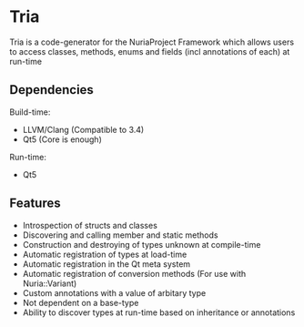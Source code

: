 Tria
====

Tria is a code-generator for the NuriaProject Framework which allows users to
access classes, methods, enums and fields (incl annotations of each) at run-time

Dependencies
------------

Build-time:
- LLVM/Clang (Compatible to 3.4)
- Qt5 (Core is enough)

Run-time:
- Qt5

Features
--------

- Introspection of structs and classes
- Discovering and calling member and static methods
- Construction and destroying of types unknown at compile-time
- Automatic registration of types at load-time
- Automatic registration in the Qt meta system
- Automatic registration of conversion methods (For use with Nuria::Variant)
- Custom annotations with a value of arbitary type
- Not dependent on a base-type
- Ability to discover types at run-time based on inheritance or annotations
